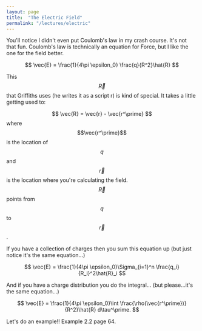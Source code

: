 ```yaml
---
layout: page
title:  "The Electric Field"
permalink: "/lectures/electric"
---
```


You'll notice I didn't even put Coulomb's law in my crash course.  It's not that fun. Coulomb's law is technically an equation for Force, but I like the one
for the field better.

$$
\vec{E} = \frac{1}{4\pi \epsilon_0} \frac{q}{R^2}\hat{R}
$$

This $$\vec{R}$$ that Griffiths uses (he writes it as a script r) is kind of special. It 
takes a little getting used to:

$$
\vec{R} = \vec{r} - \vec{r^\prime}
$$
where $$\vec{r^\prime}$$ is the location of $$q$$ and $$\vec{r}$$ is the location
where you're calculating the field.
$$\vec{R}$$ points from $$q$$ to $$\vec{r}$$.

If you have a collection of charges then you sum this equation up (but just notice it's the same equation...)

$$
\vec{E} = \frac{1}{4\pi \epsilon_0}\Sigma_{i=1}^n \frac{q_i}{R_i}^2\hat{R}_i
$$

And if you have a charge distribution you do the integral... (but please...it's the same equation...)

$$
\vec{E} = \frac{1}{4\pi \epsilon_0}\int \frac{\rho(\vec{r^\prime})}{R^2}\hat{R} d\tau^\prime.
$$

Let's do an example!!
Example 2.2 page 64. 
